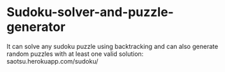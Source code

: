 # Sudoku-solver-and-puzzle-generator
It can solve any sudoku puzzle using backtracking and can also generate random puzzles with at least one valid solution: 
saotsu.herokuapp.com/sudoku/
